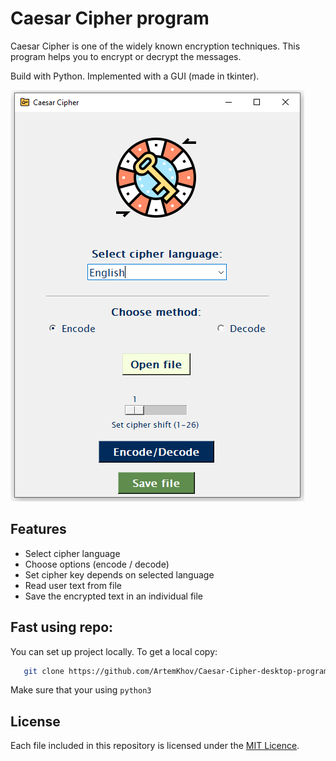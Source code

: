# Caesar Cipher program

Caesar Cipher is one of the widely known encryption techniques. 
This program helps you to encrypt or decrypt the messages.

Build with Python. Implemented with a GUI (made in tkinter).

![ScreenShot](img/release_app.png)

## Features

- Select cipher language
- Choose options (encode / decode)
- Set cipher key depends on selected language
- Read user text from file
- Save the encrypted text in an individual file

## Fast using repo:
You can set up project locally.
To get a local copy:
```sh
   git clone https://github.com/ArtemKhov/Caesar-Cipher-desktop-program
   ```
Make sure that your using `python3`

## License

Each file included in this repository is licensed under the [MIT Licence](LICENSE.txt).